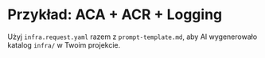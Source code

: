 # Przykład: ACA + ACR + Logging


Użyj `infra.request.yaml` razem z `prompt-template.md`, aby AI wygenerowało katalog `infra/` w Twoim projekcie.